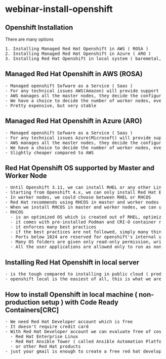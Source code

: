 # webinar-install-openshift

## Openshift Installation
There are many options
<pre>
1. Installing Managed Red Hat Openshift in AWS ( ROSA ) 
2. Installing Managed Red Hat Openshift in Azure ( ARO )
3. Installing Red Hat Openshift in local system ( baremetal, on-prem, private cloud )
</pre>

## Managed Red Hat Openshift in AWS (ROSA)
<pre>
- Managed openshift Sofware as a Service ( Saas )
- For any technical issues AWS(Amazon) will provide support to your organization
- AWS manages all the master nodes, they decide the configuration of the master nodes
- We have a choice to decide the number of worker nodes, even to some extent we can control the worker node configuration
- Pretty expensive, but very stable
</pre>

## Managed Red Hat Openshift in Azure (ARO)
<pre>
- Managed openshift Sofware as a Service ( Saas )
- For any technical issues Azure(Microsoft) will provide support to your organization
- AWS manages all the master nodes, they decide the configuration of the master nodes
- We have a choice to decide the number of worker nodes, even to some extent we can control the worker node configuration
- Slightly cheaper compared to AWS
</pre>

## Red Hat Openshift OS supported by Master and Worker Node
<pre>
- Until Openshift 3.11, we can install RHEL or any other Linux OS[RHEL] distribution in master and worker nodes
- Starting from Openshift 4.x, we can only install Red Hat Enterprise Core OS (RHCOS) in master nodes
- In worker nodes, we could choose between RHEL or RHCOS
- Red Hat recommends using RHCOS in master and worker nodes
- When we install RHCOS in master and worker nodes, we can upgrade Openshift using webconsole or oc command
- RHCOS
  - is an optimized OS which is created out of RHEL, optimized for container orchestration platforms
  - it comes with pre-installed Podman and CRI-O container runtime
  - it enforces many best practices
  - if the best practices are not followed, simply many things won't work
  - Ports below 1024 are reserved for openshift's internal use, user applications can't use these ports
  - Many OS folders are given only read-only permission, writing to such folder will lead to Pod crash
  - All the user applications are allowed only to run as non-admin user
</pre>

## Installing Red Hat Openshift in local server
<pre>
- is the tough compared to installing in public cloud ( production grade setup )
- openshift local is the easiest of all, this is what we are going to do
</pre>

## How to install Openshift in local machine ( non-production setup ) with Code Ready Containers[CRC]
<pre>
- We need Red Hat Developer account which is free
- It doesn't require credit card
- With Red Hat Developer account we can evaluate free of cost
  - Red Hat Enterprise Linux 
  - Red Hat Ansible Tower ( called Ansible Automation Platform )
  - or other Red Hat products
- just your gmail is enough to create a free red hat developer account
</pre>



